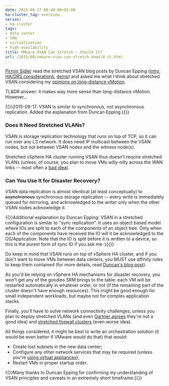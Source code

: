 ```yaml
---
date: 2015-09-17 08:40:00+02:00
ha-cluster_tag: overview
series:
- ha-cluster
tags:
- data center
- SAN
- virtualization
- high availability
title: VMware VSAN Can Stretch – Should It?
url: /2015/09/vmware-vsan-can-stretch-should-it.html
---
```

[Pirmin Sidler](https://www.linkedin.com/pub/pirmin-sidler/56/2aa/445) read the stretched VSAN blog posts by Duncan Epping ([intro](http://www.yellow-bricks.com/2015/08/31/what-is-new-for-virtual-san-6-1/), [HA/DRS considerations](http://www.yellow-bricks.com/2015/09/09/hadrs-configuration-with-virtual-san-stretched-cluster-environment/), [demo](http://www.yellow-bricks.com/2015/09/10/virtual-san-stretched-clustering-demo/)) and asked me what I think about stretched VSAN considering my [opinions on long-distance vMotion](http://blog.ipspace.net/2015/02/before-talking-about-vmotion-across.html).

TL&DR answer: it makes way more sense than long-distance vMotion. However...
<!--more-->
{{<note update>}}2015-09-17: VSAN is similar to synchronous, not asynchronous replication. Added the explanation from Duncan Epping.{{</note>}}

### Does It Need Stretched VLANs?

VSAN is storage replication technology that runs on top of TCP, so it can run over any L3 network. It does need IP multicast between the VSAN nodes, but not between VSAN nodes and the witness node(s).

Stretched vSphere HA cluster running VSAN thus doesn't require stretched VLANs (unless, of course, you plan to move VMs willy-nilly across the WAN links -- most often a [bad idea](http://blog.ipspace.net/2015/01/latency-killer-of-spread-out.html)).

### Can You Use It for Disaster Recovery?

VSAN data replication is almost identical (at least conceptually) to ~~asynchronous~~ synchronous storage replication -- every write is immediately queued for mirroring, and acknowledged to the writer only when the other VSAN nodes acknowledge it.

{{<note>}}Additional explanation by Duncan Epping: VSAN in a stretched configuration is similar to \"sync replication\". It uses an object based model where IOs are split to each of the components of an object tree. Only when each of the components have received the IO will it be acknowledged to the OS/Application. Note that the IO is split before it is written to a device, so this is the purest form of sync IO if you ask me :){{</note>}}

Do keep in mind that VSAN runs on top of vSphere HA cluster, and if you don't want to move VMs between data centers, you MUST use affinity rules to keep them contained (for more details, read [Duncan's blog post](http://www.yellow-bricks.com/2015/09/09/hadrs-configuration-with-virtual-san-stretched-cluster-environment/)).

As you'd be relying on vSphere HA mechanisms for disaster recovery, you won't get any of the goodies SRM brings to the table: each VM will be restarted automatically in whatever order, or not (if the remaining part of the cluster doesn't have enough resources). This might be good enough for small independent workloads, but maybe not for complex application stacks.

Finally, you'll have to solve network connectivity challenges, unless you plan to deploy stretched VLANs (and even [Gartner agrees](http://blog.ipspace.net/2015/09/blessed-by-gartner-stretched-vlans-make.html) they're not a good idea) and [stretched firewall clusters](http://blog.ipspace.net/2011/04/distributed-firewalls-how-badly-do-you.html) (even worse idea).

All things considered, it might be best to write an orchestration solution (it would be even better if VMware would do that) that would:

-   Create lost subnets in the new data center;
-   Configure any other network services that may be required (unless you're [using virtual appliances](http://blog.ipspace.net/2013/05/simplify-your-disaster-recovery-with.html));
-   Restart VMs in proper startup order.

{{<note>}}Many thanks to Duncan Epping for confirming my understanding of VSAN principles and caveats in an extremely short timeframe.{{</note>}}
